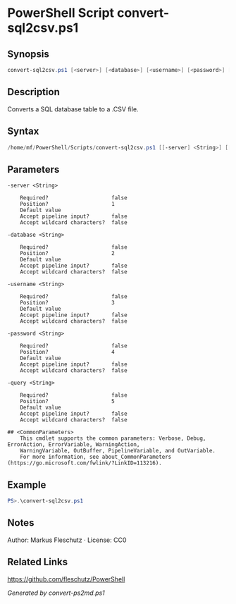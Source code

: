 # PowerShell Script convert-sql2csv.ps1

## Synopsis
```powershell
convert-sql2csv.ps1 [<server>] [<database>] [<username>] [<password>] [<query>]
```

## Description
Converts a SQL database table to a .CSV file.

## Syntax
```powershell
/home/mf/PowerShell/Scripts/convert-sql2csv.ps1 [[-server] <String>] [[-database] <String>] [[-username] <String>] [[-password] <String>] [[-query] <String>] [<CommonParameters>]
```

## Parameters

```
-server <String>
    
    Required?                    false
    Position?                    1
    Default value                
    Accept pipeline input?       false
    Accept wildcard characters?  false
```

```
-database <String>
    
    Required?                    false
    Position?                    2
    Default value                
    Accept pipeline input?       false
    Accept wildcard characters?  false
```

```
-username <String>
    
    Required?                    false
    Position?                    3
    Default value                
    Accept pipeline input?       false
    Accept wildcard characters?  false
```

```
-password <String>
    
    Required?                    false
    Position?                    4
    Default value                
    Accept pipeline input?       false
    Accept wildcard characters?  false
```

```
-query <String>
    
    Required?                    false
    Position?                    5
    Default value                
    Accept pipeline input?       false
    Accept wildcard characters?  false
```

```
## <CommonParameters>
    This cmdlet supports the common parameters: Verbose, Debug, ErrorAction, ErrorVariable, WarningAction, 
    WarningVariable, OutBuffer, PipelineVariable, and OutVariable.
    For more information, see about_CommonParameters (https://go.microsoft.com/fwlink/?LinkID=113216).
```

## Example
```powershell
PS>.\convert-sql2csv.ps1
```


## Notes
Author: Markus Fleschutz · License: CC0

## Related Links
https://github.com/fleschutz/PowerShell

*Generated by convert-ps2md.ps1*
